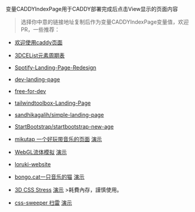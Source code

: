 变量CADDYIndexPage用于CADDY部署完成后点击View显示的页面内容  
  
> 选择你中意的链接地址复制后作为变量CADDYIndexPage变量值，欢迎PR，一些推荐：  
  
* [欢迎使用caddy页面](https://raw.githubusercontent.com/caddyserver/dist/master/welcome/index.html)  
  
* [3DCEList元素周期表](https://github.com/wulabing/3DCEList/archive/master.zip)  

* [Spotify-Landing-Page-Redesign](https://github.com/WebDevSimplified/Spotify-Landing-Page-Redesign/archive/master.zip)  

* [dev-landing-page](https://github.com/flexdinesh/dev-landing-page/archive/master.zip)  
  
* [free-for-dev](https://github.com/ripienaar/free-for-dev/archive/master.zip)  
  
* [tailwindtoolbox-Landing-Page](https://github.com/tailwindtoolbox/Landing-Page/archive/master.zip)  

* [sandhikagalih/simple-landing-page](https://github.com/sandhikagalih/simple-landing-page/archive/master.zip)  
  
* [StartBootstrap/startbootstrap-new-age](https://github.com/StartBootstrap/startbootstrap-new-age/archive/master.zip)  

* [mikutap 一个好玩带音乐的页面](https://github.com/AYJCSGM/mikutap/archive/master.zip) [演示](https://aidn.jp/mikutap)  

* [WebGL流体模拟](https://github.com/PavelDoGreat/WebGL-Fluid-Simulation/archive/master.zip) [演示](https://paveldogreat.github.io/WebGL-Fluid-Simulation/)  
  
* [loruki-website](https://github.com/bradtraversy/loruki-website/archive/master.zip)  
  
* [bongo.cat一只音乐的猫](https://github.com/Externalizable/bongo.cat/archive/master.zip) [演示](https://bongo.cat/)  
  
* [3D CSS Stress](https://github.com/propjockey/DOMinion-build-demo/archive/master.zip) [演示](https://propjockey.github.io/DOMinion-build-demo/index.html)  >耗費內存，謹慎使用。
  
* [css-sweeper 扫雷](https://github.com/propjockey/DOMinion-build-demo/archive/master.zip) [演示](https://propjockey.github.io/css-sweeper/)  
